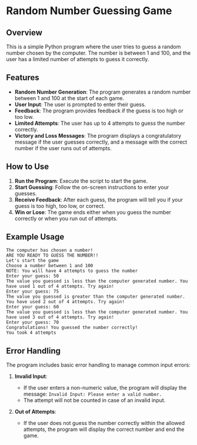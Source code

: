 # Random Number Guessing Game

## Overview

This is a simple Python program where the user tries to guess a random number chosen by the computer. The number is between 1 and 100, and the user has a limited number of attempts to guess it correctly.

## Features

- **Random Number Generation**: The program generates a random number between 1 and 100 at the start of each game.
- **User Input**: The user is prompted to enter their guess.
- **Feedback**: The program provides feedback if the guess is too high or too low.
- **Limited Attempts**: The user has up to 4 attempts to guess the number correctly.
- **Victory and Loss Messages**: The program displays a congratulatory message if the user guesses correctly, and a message with the correct number if the user runs out of attempts.

## How to Use

1. **Run the Program**: Execute the script to start the game.
2. **Start Guessing**: Follow the on-screen instructions to enter your guesses.
3. **Receive Feedback**: After each guess, the program will tell you if your guess is too high, too low, or correct.
4. **Win or Lose**: The game ends either when you guess the number correctly or when you run out of attempts.

## Example Usage

```
The computer has chosen a number!
ARE YOU READY TO GUESS THE NUMBER!!
Let's start the game
Choose a number between 1 and 100
NOTE: You will have 4 attempts to guess the number
Enter your guess: 50
The value you guessed is less than the computer generated number. You have used 1 out of 4 attempts. Try again!
Enter your guess: 75
The value you guessed is greater than the computer generated number. You have used 2 out of 4 attempts. Try again!
Enter your guess: 60
The value you guessed is less than the computer generated number. You have used 3 out of 4 attempts. Try again!
Enter your guess: 70
Congratulations! You guessed the number correctly!
You took 4 attempts
```
## Error Handling

The program includes basic error handling to manage common input errors:

1. **Invalid Input**:
    - If the user enters a non-numeric value, the program will display the message: `Invalid Input: Please enter a valid number.`
    - The attempt will not be counted in case of an invalid input.

2. **Out of Attempts**:
    - If the user does not guess the number correctly within the allowed attempts, the program will display the correct number and end the game.
